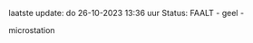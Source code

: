 laatste update: 
do 26-10-2023 13:36   uur 
Status: FAALT - geel - 
<div class="service Y">microstation</div>